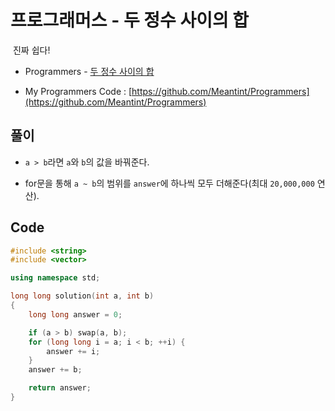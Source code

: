 # 프로그래머스 - 두 정수 사이의 합

&nbsp;진짜 쉽다!

- Programmers - [두 정수 사이의 합](https://programmers.co.kr/learn/courses/30/lessons/12912)

- My Programmers Code : [https://github.com/Meantint/Programmers](https://github.com/Meantint/Programmers)

## 풀이

- `a > b`라면 `a`와 `b`의 값을 바꿔준다.

- for문을 통해 `a ~ b`의 범위를 `answer`에 하나씩 모두 더해준다(최대 `20,000,000` 연산).

## Code

```cpp
#include <string>
#include <vector>

using namespace std;

long long solution(int a, int b)
{
    long long answer = 0;

    if (a > b) swap(a, b);
    for (long long i = a; i < b; ++i) {
        answer += i;
    }
    answer += b;

    return answer;
}
```
